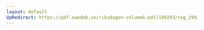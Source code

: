 ```yaml
---
layout: default
UpRedirect: https://pdf.swedeb.se/riksdagen-volumeG-pdf/199293/reg_199293/reg_199293_0379.pdf
---
```

